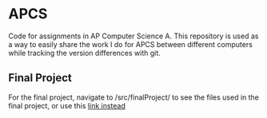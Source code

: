 # APCS<br>
Code for assignments in AP Computer Science A. This repository is used as a way to easily share the work I do for APCS between different computers while tracking the version differences with git.<br>
## Final Project<br>
For the final project, navigate to /src/finalProject/ to see the files used in the final project, or use this [link instead](https://github.com/FuzzyAshton/APCS/tree/springProject/src/finalProject)<br>